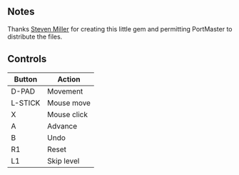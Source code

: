 ## Notes

Thanks [Steven Miller](https://steven-miller.itch.io) for creating this little gem and permitting PortMaster to distribute the files.


## Controls

| Button  | Action      |
| ------- | ----------- |
| D-PAD   | Movement    |
| L-STICK | Mouse move  |
| X       | Mouse click |
| A       | Advance     |
| B       | Undo        |
| R1      | Reset       |
| L1      | Skip level  |
